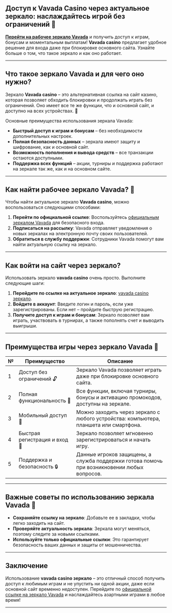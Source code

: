 ## Доступ к Vavada Casino через актуальное зеркало: наслаждайтесь игрой без ограничений 🎰

[**Перейти на рабочее зеркало Vavada**](https://vavadapartner.pro/?promo=ea5c9275-6854-4505-94fc-95ab18221945-linkb2) и получить доступ к играм, бонусам и моментальным выплатам! **Vavada casino** предлагает удобное решение для входа даже при блокировке основного сайта. Узнайте больше о том, что такое зеркало и как оно работает.

---

## Что такое зеркало Vavada и для чего оно нужно?

Зеркало **Vavada casino** – это альтернативная ссылка на сайт казино, которая позволяет обходить блокировки и продолжать играть без ограничений. Оно имеет все те же функции, что и основной сайт, и доступно на всех устройствах. 🎲

Основные преимущества использования зеркала Vavada:

- **Быстрый доступ к играм и бонусам** – без необходимости дополнительных настроек.
- **Полная безопасность данных** – зеркала имеют защиту и шифрование, как и основной сайт.
- **Возможность пополнения и вывода средств** – все транзакции остаются доступными.
- **Поддержка всех функций** – акции, турниры и поддержка работают на зеркале так же, как и на основном сайте.

---

## Как найти рабочее зеркало Vavada? 🔎

Чтобы найти актуальное зеркало **Vavada casino**, можно воспользоваться следующими способами:

1. **Перейти по официальной ссылке**: Воспользуйтесь [официальным зеркалом Vavada](https://vavadapartner.pro/?promo=ea5c9275-6854-4505-94fc-95ab18221945-linkb2) для безопасного входа.
2. **Подписаться на рассылку**: Vavada отправляет уведомления о новых зеркалах на электронную почту своих пользователей.
3. **Обратиться в службу поддержки**: Сотрудники Vavada помогут вам найти актуальную ссылку на зеркало.

---

## Как войти на сайт через зеркало?

Использовать зеркало **vavada casino** очень просто. Выполните следующие шаги:

1. **Перейдите по ссылке на актуальное зеркало**: [vavada casino зеркало](https://vavadapartner.pro/?promo=ea5c9275-6854-4505-94fc-95ab18221945-linkb2).
2. **Войдите в аккаунт**: Введите логин и пароль, если уже зарегистрированы. Если нет – пройдите быструю регистрацию.
3. **Получите доступ к играм и бонусам**: Зеркало позволяет вам играть, участвовать в турнирах, а также пополнять счет и выводить выигрыши.

---

## Преимущества игры через зеркало Vavada 🎲

| №  | Преимущество                     | Описание                                                                                                                                                             |
|----|----------------------------------|----------------------------------------------------------------------------------------------------------------------------------------------------------------------|
| 1  | Доступ без ограничений 🔓         | Зеркало Vavada позволяет играть даже при блокировке основного сайта.                                                                                                 |
| 2  | Полная функциональность 🎰        | Все функции, включая турниры, бонусы и активацию промокодов, доступны на зеркале.                                                                                    |
| 3  | Мобильный доступ 📱               | Можно заходить через зеркало с любого устройства: компьютера, планшета или смартфона.                                                                                |
| 4  | Быстрая регистрация и вход 🚀     | Зеркало позволяет мгновенно зарегистрироваться и начать игру.                                                                                                        |
| 5  | Поддержка и безопасность 🔒       | Данные игроков защищены, а служба поддержки готова помочь при возникновении любых вопросов.                                                                          |

---

## Важные советы по использованию зеркала Vavada 📌

- **Сохраняйте ссылку на зеркало**: Добавьте ее в закладки, чтобы легко заходить на сайт.
- **Проверяйте актуальность зеркала**: Зеркала могут меняться, поэтому следите за новыми ссылками.
- **Используйте только официальные ссылки**: Это гарантирует безопасность ваших данных и защиты от мошенничества.

---

## Заключение

Использование **vavada casino зеркало** – это отличный способ получить доступ к любимым играм и не упустить ни одной акции, даже если основной сайт временно недоступен. Перейдите по [официальной ссылке на зеркало Vavada](https://vavadapartner.pro/?promo=ea5c9275-6854-4505-94fc-95ab18221945-linkb2) и наслаждайтесь азартными играми в любое время!

---
